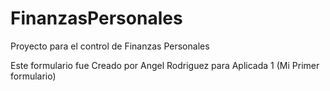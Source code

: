 # FinanzasPersonales
Proyecto para el control de Finanzas Personales

Este formulario fue Creado por Angel Rodriguez para Aplicada 1 (Mi Primer formulario)
